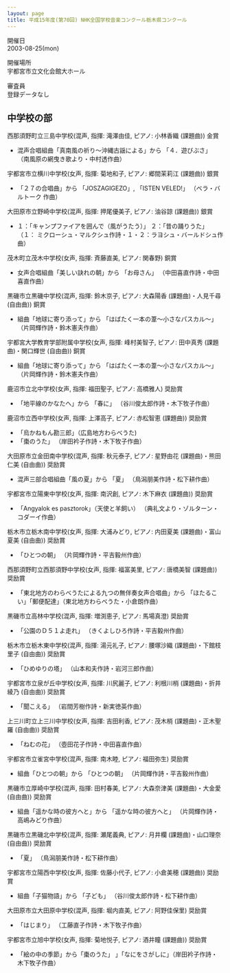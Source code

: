 ```yaml
---
layout: page
title: 平成15年度(第70回) NHK全国学校音楽コンクール栃木県コンクール
---
```

開催日  
2003-08-25(mon)

開催場所  
宇都宮市立文化会館大ホール

審査員  
登録データなし

中学校の部
----------

<span class="choir-name">西那須野町立三島中学校</span>(混声, 指揮: 滝澤由佳, ピアノ: 小林香織 (課題曲))
金賞

-   混声合唱組曲「真南風の祈り〜沖縄古謡による」から 「４．遊びぶさ」 （南風原の網曳き歌より・中村透作曲）

<span class="choir-name">宇都宮市立横川中学校</span>(女声, 指揮: 菊地和子, ピアノ: 郷間茉莉江 (課題曲))
銀賞

-   「２７の合唱曲」から 「JOSZAGIGEZO」, 「ISTEN VELED!」 （ベラ・バルトーク 作曲）

<span class="choir-name">大田原市立野崎中学校</span>(混声, 指揮: 押尾優美子, ピアノ: 油谷諒 (課題曲))
銀賞

-   １：「キャンプファイアを囲んで（風がうたう）」 ２：「昔の踊りうた」 （１： ミクローシュ・マルクシュ作詩・１・２：ラヨシュ・バールドシュ作曲）

<span class="choir-name">茂木町立茂木中学校</span>(女声, 指揮: 斉藤直美, ピアノ: 関春野)
銅賞

-   女声合唱組曲「美しい訣れの朝」から 「お母さん」 （中田喜直作詩・中田喜直作曲）

<span class="choir-name">黒磯市立黒磯中学校</span>(混声, 指揮: 鈴木京子, ピアノ: 大森陽香 (課題曲)・人見千尋 (自由曲))
銅賞

-   組曲「地球に寄り添って」から 「はばたく一本の葦〜小さなパスカル〜」 （片岡輝作詩・鈴木憲夫作曲）

<span class="choir-name">宇都宮大学教育学部附属中学校</span>(女声, 指揮: 峰村美智子, ピアノ: 田中真秀 (課題曲)・関口輝世 (自由曲))
銅賞

-   組曲「地球に寄り添って」から 「はばたく一本の葦〜小さなパスカル〜」 （片岡輝作詩・鈴木憲夫作曲）

<span class="choir-name">鹿沼市立北中学校</span>(女声, 指揮: 福田聖子, ピアノ: 高橋雅人)
奨励賞

-   「地平線のかなたへ」から 「春に」 （谷川俊太郎作詩・木下牧子作曲）

<span class="choir-name">鹿沼市立西中学校</span>(女声, 指揮: 上澤高子, ピアノ: 赤松智恵 (課題曲))
奨励賞

-   「烏かねもん勘三郎」（広島地方わらべうた)
-   「棗のうた」 （岸田衿子作詩・木下牧子作曲）

<span class="choir-name">大田原市立金田南中学校</span>(混声, 指揮: 秋元泰子, ピアノ: 星野由花 (課題曲)・熊田仁美 (自由曲))
奨励賞

-   混声三部合唱組曲「風の夏」から 「夏」 （鳥潟朋美作詩・松下耕作曲）

<span class="choir-name">宇都宮市立陽東中学校</span>(女声, 指揮: 南沢創, ピアノ: 木下麻衣 (課題曲))
奨励賞

-   「Angyalok es pasztorok」（天使と羊飼い） （典礼文より・ゾルターン・コダーイ作曲）

<span class="choir-name">栃木市立栃木南中学校</span>(女声, 指揮: 大浦みどり, ピアノ: 内田夏美 (課題曲)・富山夏美 (自由曲))
奨励賞

-   「ひとつの朝」 （片岡輝作詩・平吉毅州作曲）

<span class="choir-name">西那須野町立西那須野中学校</span>(女声, 指揮: 福富美里, ピアノ: 唐橋美智 (課題曲))
奨励賞

-   「東北地方のわらべうたによる九つの無伴奏女声合唱曲」から 「ほたるこい」「郵便配達」（東北地方わらべうた・小倉朗作曲）

<span class="choir-name">黒磯市立高林中学校</span>(混声, 指揮: 増渕恵子, ピアノ: 馬場真澄)
奨励賞

-   「公園のＤ５１よ走れ」 （きくよしひろ作詩・平吉毅州作曲）

<span class="choir-name">栃木市立栃木東中学校</span>(混声, 指揮: 湯元礼子, ピアノ: 腰塚沙織 (課題曲)・下館枝里子 (自由曲))
奨励賞

-   「ひめゆりの塔」 （山本和夫作詩・岩河三郎作曲）

<span class="choir-name">宇都宮市立泉が丘中学校</span>(女声, 指揮: 川尻麗子, ピアノ: 利根川梢 (課題曲)・折井綾乃 (自由曲))
奨励賞

-   「聞こえる」 （岩間芳樹作詩・新実徳英作曲）

<span class="choir-name">上三川町立上三川中学校</span>(女声, 指揮: 吉田利香, ピアノ: 茂木梢 (課題曲)・正木聖羅 (自由曲))
奨励賞

-   「ねむの花」 （壺田花子作詩・中田喜直作曲）

<span class="choir-name">宇都宮市立雀宮中学校</span>(混声, 指揮: 南木睦, ピアノ: 福田弥生)
奨励賞

-   組曲「ひとつの朝」から 「ひとつの朝」 （片岡輝作詩・平吉毅州作曲）

<span class="choir-name">黒磯市立厚崎中学校</span>(混声, 指揮: 田村春美, ピアノ: 大森奈津美 (課題曲)・大金愛 (自由曲))
奨励賞

-   組曲「遥かな時の彼方へと」から 「遥かな時の彼方へと」 （片岡輝作詩・高嶋みどり作曲）

<span class="choir-name">黒磯市立黒磯北中学校</span>(混声, 指揮: 瀬尾義典, ピアノ: 月井欄 (課題曲)・山口理奈 (自由曲))
奨励賞

-   「夏」 （鳥潟朋美作詩・松下耕作曲）

<span class="choir-name">宇都宮市立陽西中学校</span>(女声, 指揮: 佐藤小代子, ピアノ: 小倉美穂 (課題曲))
奨励賞

-   組曲「子猫物語」から 「子ども」 （谷川俊太郎作詩・松下耕作曲）

<span class="choir-name">大田原市立大田原中学校</span>(混声, 指揮: 堀内直美, ピアノ: 阿野佳保里)
奨励賞

-   「はじまり」 （工藤直子作詩・木下牧子作曲）

<span class="choir-name">宇都宮市立旭中学校</span>(女声, 指揮: 菊地悦子, ピアノ: 酒井瞳 (課題曲))
奨励賞

-   「絵の中の季節」から「棗のうた」 」「なにをさがしに」（岸田衿子作詩・ 木下牧子作曲）
